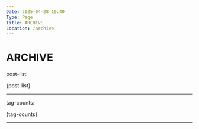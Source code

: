 ```yaml
---
Date: 2025-04-28 19:40
Type: Page
Title: ARCHIVE
Location: /archive
---
```


# ARCHIVE

post-list:  

{post-list}

---

tag-counts:  

{tag-counts}

---
